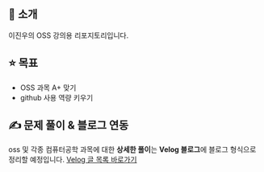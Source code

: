 ## 👤 소개
이진우의 OSS 강의용 리포지토리입니다. 

## ⭐ 목표
- OSS 과목 A+ 맞기
- github 사용 역량 키우기

## ✍ 문제 풀이 & 블로그 연동
oss 및 각종 컴퓨터공학 과목에 대한 **상세한 풀이**는 **Velog 블로그**에 블로그 형식으로 정리할 예정입니다.
[Velog 글 목록 바로가기](https://velog.io/@enderpawar1123/posts)

